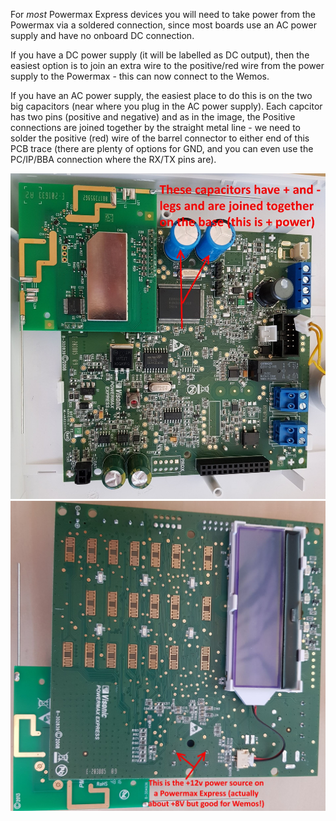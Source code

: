 For *most* Powermax Express devices you will need to take power from the Powermax via a soldered connection, since most boards use an AC power supply and have no onboard DC connection.

If you have a DC power supply (it will be labelled as DC output), then the easiest option is to join an extra wire to the positive/red wire from the power supply to the Powermax - this can now connect to the Wemos.

If you have an AC power supply, the easiest place to do this is on the two big capacitors (near where you plug in the AC power supply). Each capcitor has two pins (positive and negative) and as in the image, the Positive connections are joined together by the straight metal line - we need to solder the positive (red) wire of the barrel connector to either end of this PCB trace (there are plenty of options for GND, and you can even use the PC/IP/BBA connection where the RX/TX pins are).

![Front Of Board](FrontOfBoard.jpg)
![Back Of Board](BackOfBoard.jpg)
